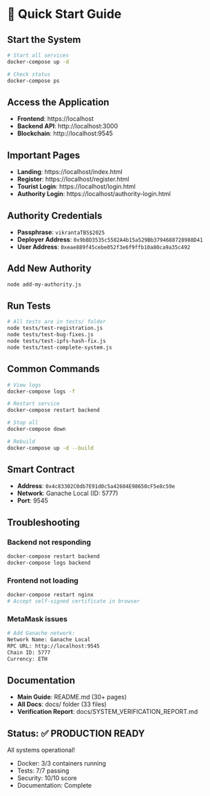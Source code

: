 # 🚀 Quick Start Guide

## Start the System

```bash
# Start all services
docker-compose up -d

# Check status
docker-compose ps
```

## Access the Application

- **Frontend**: https://localhost
- **Backend API**: http://localhost:3000
- **Blockchain**: http://localhost:9545

## Important Pages

- **Landing**: https://localhost/index.html
- **Register**: https://localhost/register.html
- **Tourist Login**: https://localhost/login.html
- **Authority Login**: https://localhost/authority-login.html

## Authority Credentials

- **Passphrase**: `vikrantaTBS$2025`
- **Deployer Address**: `0x9bBD3535c5582A4b15a529Bb3794688728988D41`
- **User Address**: `0xeae889f45cebe052f3e6f9ffb10a80ca9a35c492`

## Add New Authority

```bash
node add-my-authority.js
```

## Run Tests

```bash
# All tests are in tests/ folder
node tests/test-registration.js
node tests/test-bug-fixes.js
node tests/test-ipfs-hash-fix.js
node tests/test-complete-system.js
```

## Common Commands

```bash
# View logs
docker-compose logs -f

# Restart service
docker-compose restart backend

# Stop all
docker-compose down

# Rebuild
docker-compose up -d --build
```

## Smart Contract

- **Address**: `0x4c83302C0db7E91d0c5a42604E98650cF5e8c59e`
- **Network**: Ganache Local (ID: 5777)
- **Port**: 9545

## Troubleshooting

### Backend not responding
```bash
docker-compose restart backend
docker-compose logs backend
```

### Frontend not loading
```bash
docker-compose restart nginx
# Accept self-signed certificate in browser
```

### MetaMask issues
```bash
# Add Ganache network:
Network Name: Ganache Local
RPC URL: http://localhost:9545
Chain ID: 5777
Currency: ETH
```

## Documentation

- **Main Guide**: README.md (30+ pages)
- **All Docs**: docs/ folder (33 files)
- **Verification Report**: docs/SYSTEM_VERIFICATION_REPORT.md

## Status: ✅ PRODUCTION READY

All systems operational!
- Docker: 3/3 containers running
- Tests: 7/7 passing
- Security: 10/10 score
- Documentation: Complete
